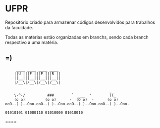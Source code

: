 UFPR
====

Repositório criado para armazenar códigos desenvolvidos para trabalhos da faculdade.

Todas as matérias estão organizadas em branchs, sendo cada branch respectivo a uma matéria.

=)
----
		 ____ ____ ____ ____ 
		||U |||F |||P |||R ||
		||__|||__|||__|||__||
		|/__\|/__\|/__\|/__\|


```
                                               _       
    \-^-/          ###        `  ___  '        ((_      
    (o o)         (o o)      -  (O o)  -      (o o)     
ooO--(_)--Ooo-ooO--(_)--Ooo-ooO--(_)--Ooo-ooO--(_)--Ooo-
```
	01010101 01000110 01010000 01010010 
====
